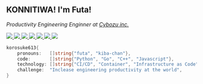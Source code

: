 <h2>KONNITIWA! I'm Futa!</h2>

*Productivity Engineering Enginner at <a href="https://cybozu.co.jp/" target="_blank" rel="noopener">Cybozu inc.</a>*


<a href="https://github.com/korosuke613" target="_blank" rel="noopener">
  <img src="https://img.shields.io/badge/-Homepage-134343?style=flat&amp">
</a>
<a href="https://korosuke613.hatenablog.com" target="_blank" rel="noopener">
  <img src="https://img.shields.io/badge/-Blog-9F55FF?style=flat&amp;logo=blogger&amp;logoColor=white">
</a>
<a href="http://qiita.com/Shitimi_613" target="_blank" rel="noopener">
  <img src="https://img.shields.io/badge/-Qiita-55C500?style=flat&amp;logo=qiita&amp;logoColor=white">
</a>
<a href="https://twitter.com/Shitimi_613" target="_blank" rel="noopener">
  <img src="https://img.shields.io/badge/-Twitter-1DA1F2?style=flat&amp;logo=twitter&amp;logoColor=white">
</a>
<a href="https://www.facebook.com/futa.hirakoba.5" target="_blank" rel="noopener">
  <img src="https://img.shields.io/badge/-Facebook-1877F2?style=flat&amp;logo=facebook&amp;logoColor=white">
</a>
<a href="https://www.instagram.com/kwlv613/" target="_blank" rel="noopener">
  <img src="https://img.shields.io/badge/-Instagram-E4405F?style=flat&amp;logo=instagram&amp;logoColor=white">
</a>


<img src="https://github-readme-stats.vercel.app/api?username=korosuke613&show_icons=true&theme=cobalt">


```go
korosuke613{
    pronouns:   []string{"futa", "kiba-chan"},
    code:       []string{"Python", "Go", "C++", "Javascript"},
    technology: []string{"CI/CD", "Container", "Infrastructure as Code", "Testing"},
    challenge:  "Inclease engineering productivity at the world",
}
```
